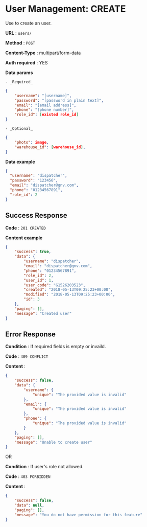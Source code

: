 # User Management: CREATE

Use to create an user.

**URL** : `users/`

**Method** : `POST`

**Content-Type** : multipart/form-data

**Auth required** : YES

**Data params**

    - _Required_

```json
{
    "username": "[username]",
    "password": "[password in plain text]",
    "email": "[email address]",
    "phone": "[phone number]",
    "role_id": [existed role_id]
}
```

    - _Optional_

```json
{
    "photo": image,
    "warehouse_id": [warehouse_id],
}
```

**Data example**

```json
{
  "username": "dispatcher",
  "password": "123456",
  "email": "dispatcher@gnv.com",
  "phone": "01234567891",
  "role_id": 2
}
```

## Success Response

**Code** : `201 CREATED`

**Content example**

```json
{
    "success": true,
    "data": {
        "username": "dispatcher",
        "email": "dispatcher@gnv.com",
        "phone": "01234567891",
        "role_id": 2,
        "user_id": 1,
        "user_code": "G1526203523",
        "created": "2018-05-13T09:25:23+00:00",
        "modified": "2018-05-13T09:25:23+00:00",
        "id": 3
    },
    "paging": [],
    "message": "Created user"
}
```

## Error Response

**Condition** : If required fields is empty or invaild.

**Code** : `409 CONFLICT`

**Content** :

```json
{
    "success": false,
    "data": {
        "username": {
            "unique": "The provided value is invalid"
        },
        "email": {
            "unique": "The provided value is invalid"
        },
        "phone": {
            "unique": "The provided value is invalid"
        }
    },
    "paging": [],
    "message": "Unable to create user"
}
```

OR

**Condition** : If user's role not allowed.

**Code** : `403 FORBIDDEN`

**Content** :

```json
{
    "success": false,
    "data": null,
    "paging": [],
    "message": "You do not have permission for this feature"
}
```